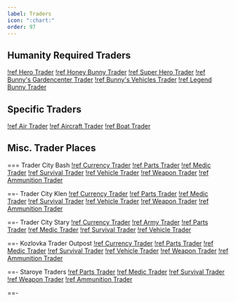 ```yaml
---
label: Traders
icon: ":chart:"
order: 97
---
```

## Humanity Required Traders
[!ref Hero Trader](/traders/hero.md)
[!ref Honey Bunny Trader](/traders/honey-bunny.md)
[!ref Super Hero Trader](/traders/super-hero.md)
[!ref Bunny's Gardencenter Trader](/traders/bunnys-gardencenter.md)
[!ref Bunny's Vehicles Trader](/traders/bunnys-vehicles.md)
[!ref Legend Bunny Trader](/traders/legend-bunny.md)

## Specific Traders
[!ref Air Trader](/traders/air.md)
[!ref Aircraft Trader](/traders/aircraft.md)
[!ref Boat Trader](/traders/boat.md)

## Misc. Trader Places
=== Trader City Bash
[!ref Currency Trader](/traders/currency.md)
[!ref Parts Trader](/traders/parts.md)
[!ref Medic Trader](/traders/medic.md)
[!ref Survival Trader](/traders/survival.md)
[!ref Vehicle Trader](/traders/vehicle.md)
[!ref Weapon Trader](/traders/weapon.md)
[!ref Ammunition Trader](/traders/ammunition.md)

==- Trader City Klen
[!ref Currency Trader](/traders/currency.md)
[!ref Parts Trader](/traders/parts.md)
[!ref Medic Trader](/traders/medic.md)
[!ref Survival Trader](/traders/survival.md)
[!ref Vehicle Trader](/traders/vehicle.md)
[!ref Weapon Trader](/traders/weapon.md)
[!ref Ammunition Trader](/traders/ammunition.md)

==- Trader City Stary
[!ref Currency Trader](/traders/currency.md)
[!ref Army Trader](/traders/army.md)
[!ref Parts Trader](/traders/parts.md)
[!ref Medic Trader](/traders/medic.md)
[!ref Survival Trader](/traders/survival.md)
[!ref Vehicle Trader](/traders/vehicle.md)

==- Kozlovka Trader Outpost
[!ref Currency Trader](/traders/currency.md)
[!ref Parts Trader](/traders/parts.md)
[!ref Medic Trader](/traders/medic.md)
[!ref Survival Trader](/traders/survival.md)
[!ref Vehicle Trader](/traders/vehicle.md)
[!ref Weapon Trader](/traders/weapon.md)
[!ref Ammunition Trader](/traders/ammunition.md)

==- Staroye Traders
[!ref Parts Trader](/traders/parts.md)
[!ref Medic Trader](/traders/medic.md)
[!ref Survival Trader](/traders/survival.md)
[!ref Weapon Trader](/traders/weapon.md)
[!ref Ammunition Trader](/traders/ammunition.md)

==-